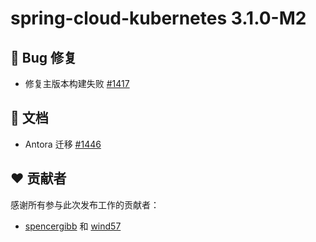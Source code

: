 # spring-cloud-kubernetes 3.1.0-M2

## 🐞 Bug 修复

- 修复主版本构建失败 [#1417](https://github.com/spring-cloud/spring-cloud-kubernetes/pull/1417)

## 📔 文档

- Antora 迁移 [#1446](https://github.com/spring-cloud/spring-cloud-kubernetes/pull/1446)

## ❤️ 贡献者

感谢所有参与此次发布工作的贡献者：

- [spencergibb](https://github.com/spencergibb) 和 [wind57](https://github.com/wind57)
```